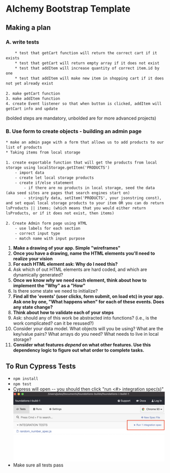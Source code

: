 # Alchemy Bootstrap Template

## Making a plan

### A. write tests
        * test that getCart function will return the correct cart if it exists
        * test that getCart will return empty array if it does not exist
        * test that addItem will increase quantity of correct item.id by one
        * test that addItem will make new item in shopping cart if it does not yet already exist
    
    2. make getCart function
    3. make addItem function
    4. create Event listener so that when button is clicked, addItem will getCart info and update
    
(bolded steps are mandatory, unbolded are for more advanced projects)

### B. Use form to create objects - building an admin page
    * make an admin page with a form that allows us to add products to our list of products
    * Taking items from local storage
    
    1. create exportable function that will get the products from local storage using localStorage.getItem('PRODUCTS')
        - import data
        - create let local storage products
        - create if/else statement
            - if there are no products in local storage, seed the data (aka seed sites are pages that search engines start on)
            - stringify data, setItem('PRODUCTS', your jsonstring const), and set equal local storage products to your item OR you can do return lsProducts || items; (which means that you would either return lsProducts, or if it does not exist, then items)

    2. Create Admin form page using HTML 
        - use labels for each section
        - correct input type
        - match name with input purpose   
    

1) **Make a drawing of your app. Simple "wireframes"**
2) **Once you have a drawing, name the HTML elements you'll need to realize your vision**
3) **For each HTML element ask: Why do I need this?**
4) Ask which of out HTML elements are hard coded, and which are dynamically generated?
5) **Once we know _why_ we need each element, think about how to implement the "Why" as a "How"**
6) Is there some state we need to initialize?
7) **Find all the 'events' (user clicks, form submit, on load etc) in your app. Ask one by one, "What happens when" for each of these events. Does any state change?**
8) **Think about how to validate each of your steps**
9) Ask: should any of this work be abstracted into functions? (i.e., is the work complicated? can it be resused?)
10) Consider your data model. What objects will you be using? What are the key/value pairs? What arrays do you need? What needs to live in local storage?
11) **Consider what features _depend_ on what other features. Use this dependency logic to figure out what order to complete tasks.**


## To Run Cypress Tests
* `npm install`
* `npm test`
* Cypress will open -- you should then click "run <#> integration spec(s)"
    ![](cypress.png)
* Make sure all tests pass